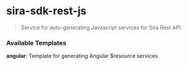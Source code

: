 sira-sdk-rest-js
=====================

> Service for auto-generating Javascript services for Sira Rest API.

### Available Templates
__angular__: Template for generating Angular $resource services.
